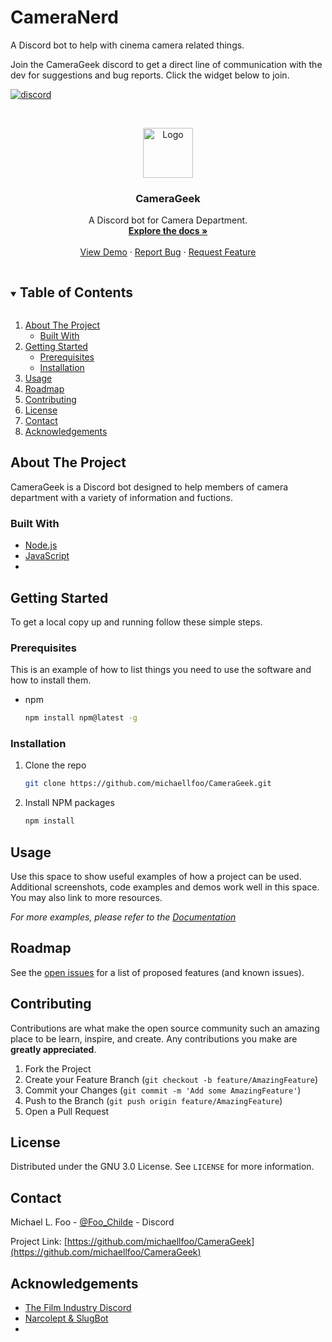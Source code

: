 # CameraNerd
 A Discord bot to help with cinema camera related things.

<!--
*** Thanks for checking out the Best-README-Template. If you have a suggestion
*** that would make this better, please fork the repo and create a pull request
*** or simply open an issue with the tag "enhancement".
*** Thanks again! Now go create something AMAZING! :D
***
***
***
*** To avoid retyping too much info. Do a search and replace for the following:
*** michaellfoo, CameraGeek, twitter_handle, email, CameraGeek, A Discord bot for Camera Department.
-->



<!-- PROJECT SHIELDS -->

Join the CameraGeek discord to get a direct line of communication with the dev for suggestions and bug reports. 
Click the widget below to join.

[![discord](https://img.shields.io/discord/451495220438106112.svg?style=for-the-badge&logo=discord&colorB=7289DA)](https://discord.gg/ehSAYNnVcs)

<!-- PROJECT LOGO -->
<br />
<p align="center">
  <a href="https://https://github.com/michaellfoo/CameraGeek">
    <img src="images/logo.png" alt="Logo" width="80" height="80">
  </a>

  <h3 align="center">CameraGeek</h3>

  <p align="center">
    A Discord bot for Camera Department.
    <br />
    <a href="https://github.com/michaellfoo/CameraGeek"><strong>Explore the docs »</strong></a>
    <br />
    <br />
    <a href="https://github.com/michaellfoo/CameraGeek">View Demo</a>
    ·
    <a href="https://github.com/michaellfoo/CameraGeek/issues">Report Bug</a>
    ·
    <a href="https://github.com/michaellfoo/CameraGeek/issues">Request Feature</a>
  </p>
</p>



<!-- TABLE OF CONTENTS -->
<details open="open">
  <summary><h2 style="display: inline-block">Table of Contents</h2></summary>
  <ol>
    <li>
      <a href="#about-the-project">About The Project</a>
      <ul>
        <li><a href="#built-with">Built With</a></li>
      </ul>
    </li>
    <li>
      <a href="#getting-started">Getting Started</a>
      <ul>
        <li><a href="#prerequisites">Prerequisites</a></li>
        <li><a href="#installation">Installation</a></li>
      </ul>
    </li>
    <li><a href="#usage">Usage</a></li>
    <li><a href="#roadmap">Roadmap</a></li>
    <li><a href="#contributing">Contributing</a></li>
    <li><a href="#license">License</a></li>
    <li><a href="#contact">Contact</a></li>
    <li><a href="#acknowledgements">Acknowledgements</a></li>
  </ol>
</details>



<!-- ABOUT THE PROJECT -->
## About The Project

CameraGeek is a Discord bot designed to help members of camera department with a variety of information and fuctions.


### Built With

* [Node.js](https://nodejs.org/)
* [JavaScript](https://www.javascript.com/)
* []()



<!-- GETTING STARTED -->
## Getting Started

To get a local copy up and running follow these simple steps.

### Prerequisites

This is an example of how to list things you need to use the software and how to install them.
* npm
  ```sh
  npm install npm@latest -g
  ```

### Installation

1. Clone the repo
   ```sh
   git clone https://github.com/michaellfoo/CameraGeek.git
   ```
2. Install NPM packages
   ```sh
   npm install
   ```



<!-- USAGE EXAMPLES -->
## Usage

Use this space to show useful examples of how a project can be used. Additional screenshots, code examples and demos work well in this space. You may also link to more resources.

_For more examples, please refer to the [Documentation](https://github.com/michaellfoo/CameraGeek/)_



<!-- ROADMAP -->
## Roadmap

See the [open issues](https://github.com/michaellfoo/CameraGeek/issues) for a list of proposed features (and known issues).



<!-- CONTRIBUTING -->
## Contributing

Contributions are what make the open source community such an amazing place to be learn, inspire, and create. Any contributions you make are **greatly appreciated**.

1. Fork the Project
2. Create your Feature Branch (`git checkout -b feature/AmazingFeature`)
3. Commit your Changes (`git commit -m 'Add some AmazingFeature'`)
4. Push to the Branch (`git push origin feature/AmazingFeature`)
5. Open a Pull Request



<!-- LICENSE -->
## License

Distributed under the GNU 3.0 License. See `LICENSE` for more information.



<!-- CONTACT -->
## Contact

Michael L. Foo - [@Foo_Childe](https://discord.com/users/Foo_Childe#8331) - Discord

Project Link: [https://github.com/michaellfoo/CameraGeek](https://github.com/michaellfoo/CameraGeek)



<!-- ACKNOWLEDGEMENTS -->
## Acknowledgements

* [The Film Industry Discord](https://discord.gg/RqjTBM295b)
* [Narcolept & SlugBot](https://slugbot.github.io/web/index.html)
* []()





<!-- MARKDOWN LINKS & IMAGES -->
<!-- https://www.markdownguide.org/basic-syntax/#reference-style-links -->
[contributors-shield]: https://img.shields.io/github/contributors/michaellfoo/repo.svg?style=for-the-badge
[contributors-url]: https://github.com/michaellfoo/repo/graphs/contributors
[forks-shield]: https://img.shields.io/github/forks/michaellfoo/repo.svg?style=for-the-badge
[forks-url]: https://github.com/michaellfoo/repo/network/members
[stars-shield]: https://img.shields.io/github/stars/michaellfoo/repo.svg?style=for-the-badge
[stars-url]: https://github.com/michaellfoo/repo/stargazers
[issues-shield]: https://img.shields.io/github/issues/michaellfoo/repo.svg?style=for-the-badge
[issues-url]: https://github.com/michaellfoo/repo/issues
[license-shield]: https://img.shields.io/github/license/michaellfoo/repo.svg?style=for-the-badge
[license-url]: https://github.com/michaellfoo/repo/blob/master/LICENSE.txt
[linkedin-shield]: https://img.shields.io/badge/-LinkedIn-black.svg?style=for-the-badge&logo=linkedin&colorB=555
[linkedin-url]: https://linkedin.com/in/michaellfoo
